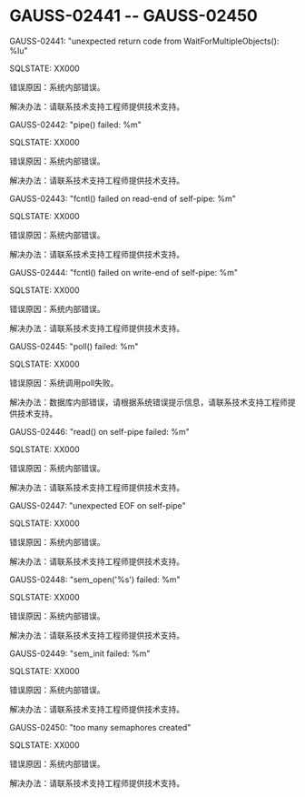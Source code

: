 # GAUSS-02441 -- GAUSS-02450<a name="ZH-CN_TOPIC_0302073093"></a>

GAUSS-02441: "unexpected return code from WaitForMultipleObjects\(\): %lu"

SQLSTATE: XX000

错误原因：系统内部错误。

解决办法：请联系技术支持工程师提供技术支持。

GAUSS-02442: "pipe\(\) failed: %m"

SQLSTATE: XX000

错误原因：系统内部错误。

解决办法：请联系技术支持工程师提供技术支持。

GAUSS-02443: "fcntl\(\) failed on read-end of self-pipe: %m"

SQLSTATE: XX000

错误原因：系统内部错误。

解决办法：请联系技术支持工程师提供技术支持。

GAUSS-02444: "fcntl\(\) failed on write-end of self-pipe: %m"

SQLSTATE: XX000

错误原因：系统内部错误。

解决办法：请联系技术支持工程师提供技术支持。

GAUSS-02445: "poll\(\) failed: %m"

SQLSTATE: XX000

错误原因：系统调用poll失败。

解决办法：数据库内部错误，请根据系统错误提示信息，请联系技术支持工程师提供技术支持。

GAUSS-02446: "read\(\) on self-pipe failed: %m"

SQLSTATE: XX000

错误原因：系统内部错误。

解决办法：请联系技术支持工程师提供技术支持。

GAUSS-02447: "unexpected EOF on self-pipe"

SQLSTATE: XX000

错误原因：系统内部错误。

解决办法：请联系技术支持工程师提供技术支持。

GAUSS-02448: "sem\_open\('%s'\) failed: %m"

SQLSTATE: XX000

错误原因：系统内部错误。

解决办法：请联系技术支持工程师提供技术支持。

GAUSS-02449: "sem\_init failed: %m"

SQLSTATE: XX000

错误原因：系统内部错误。

解决办法：请联系技术支持工程师提供技术支持。

GAUSS-02450: "too many semaphores created"

SQLSTATE: XX000

错误原因：系统内部错误。

解决办法：请联系技术支持工程师提供技术支持。

